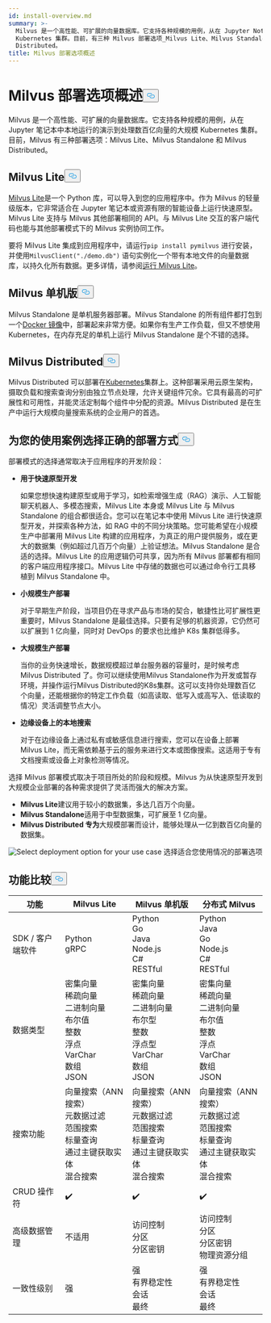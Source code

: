 ```yaml
---
id: install-overview.md
summary: >-
  Milvus 是一个高性能、可扩展的向量数据库。它支持各种规模的用例，从在 Jupyter Notebooks 中本地运行的演示到处理数百亿向量的大规模
  Kubernetes 集群。目前，有三种 Milvus 部署选项_Milvus Lite、Milvus Standalone 和 Milvus
  Distributed。
title: Milvus 部署选项概述
---
```

<h1 id="Overview-of-Milvus-Deployment-Options" class="common-anchor-header">Milvus 部署选项概述<button data-href="#Overview-of-Milvus-Deployment-Options" class="anchor-icon" translate="no">
      <svg translate="no"
        aria-hidden="true"
        focusable="false"
        height="20"
        version="1.1"
        viewBox="0 0 16 16"
        width="16"
      >
        <path
          fill="#0092E4"
          fill-rule="evenodd"
          d="M4 9h1v1H4c-1.5 0-3-1.69-3-3.5S2.55 3 4 3h4c1.45 0 3 1.69 3 3.5 0 1.41-.91 2.72-2 3.25V8.59c.58-.45 1-1.27 1-2.09C10 5.22 8.98 4 8 4H4c-.98 0-2 1.22-2 2.5S3 9 4 9zm9-3h-1v1h1c1 0 2 1.22 2 2.5S13.98 12 13 12H9c-.98 0-2-1.22-2-2.5 0-.83.42-1.64 1-2.09V6.25c-1.09.53-2 1.84-2 3.25C6 11.31 7.55 13 9 13h4c1.45 0 3-1.69 3-3.5S14.5 6 13 6z"
        ></path>
      </svg>
    </button></h1><p>Milvus 是一个高性能、可扩展的向量数据库。它支持各种规模的用例，从在 Jupyter 笔记本中本地运行的演示到处理数百亿向量的大规模 Kubernetes 集群。目前，Milvus 有三种部署选项：Milvus Lite、Milvus Standalone 和 Milvus Distributed。</p>
<h2 id="Milvus-Lite" class="common-anchor-header">Milvus Lite<button data-href="#Milvus-Lite" class="anchor-icon" translate="no">
      <svg translate="no"
        aria-hidden="true"
        focusable="false"
        height="20"
        version="1.1"
        viewBox="0 0 16 16"
        width="16"
      >
        <path
          fill="#0092E4"
          fill-rule="evenodd"
          d="M4 9h1v1H4c-1.5 0-3-1.69-3-3.5S2.55 3 4 3h4c1.45 0 3 1.69 3 3.5 0 1.41-.91 2.72-2 3.25V8.59c.58-.45 1-1.27 1-2.09C10 5.22 8.98 4 8 4H4c-.98 0-2 1.22-2 2.5S3 9 4 9zm9-3h-1v1h1c1 0 2 1.22 2 2.5S13.98 12 13 12H9c-.98 0-2-1.22-2-2.5 0-.83.42-1.64 1-2.09V6.25c-1.09.53-2 1.84-2 3.25C6 11.31 7.55 13 9 13h4c1.45 0 3-1.69 3-3.5S14.5 6 13 6z"
        ></path>
      </svg>
    </button></h2><p><a href="https://milvus.io/docs/milvus_lite.md">Milvus Lite</a>是一个 Python 库，可以导入到您的应用程序中。作为 Milvus 的轻量级版本，它非常适合在 Jupyter 笔记本或资源有限的智能设备上运行快速原型。Milvus Lite 支持与 Milvus 其他部署相同的 API。与 Milvus Lite 交互的客户端代码也能与其他部署模式下的 Milvus 实例协同工作。</p>
<p>要将 Milvus Lite 集成到应用程序中，请运行<code translate="no">pip install pymilvus</code> 进行安装，并使用<code translate="no">MilvusClient(&quot;./demo.db&quot;)</code> 语句实例化一个带有本地文件的向量数据库，以持久化所有数据。更多详情，请参阅<a href="https://milvus.io/docs/milvus_lite.md">运行 Milvus Lite</a>。</p>
<h2 id="Milvus-Standalone" class="common-anchor-header">Milvus 单机版<button data-href="#Milvus-Standalone" class="anchor-icon" translate="no">
      <svg translate="no"
        aria-hidden="true"
        focusable="false"
        height="20"
        version="1.1"
        viewBox="0 0 16 16"
        width="16"
      >
        <path
          fill="#0092E4"
          fill-rule="evenodd"
          d="M4 9h1v1H4c-1.5 0-3-1.69-3-3.5S2.55 3 4 3h4c1.45 0 3 1.69 3 3.5 0 1.41-.91 2.72-2 3.25V8.59c.58-.45 1-1.27 1-2.09C10 5.22 8.98 4 8 4H4c-.98 0-2 1.22-2 2.5S3 9 4 9zm9-3h-1v1h1c1 0 2 1.22 2 2.5S13.98 12 13 12H9c-.98 0-2-1.22-2-2.5 0-.83.42-1.64 1-2.09V6.25c-1.09.53-2 1.84-2 3.25C6 11.31 7.55 13 9 13h4c1.45 0 3-1.69 3-3.5S14.5 6 13 6z"
        ></path>
      </svg>
    </button></h2><p>Milvus Standalone 是单机服务器部署。Milvus Standalone 的所有组件都打包到一个<a href="https://milvus.io/docs/install_standalone-docker.md">Docker 镜像</a>中，部署起来非常方便。如果你有生产工作负载，但又不想使用 Kubernetes，在内存充足的单机上运行 Milvus Standalone 是个不错的选择。</p>
<h2 id="Milvus-Distributed" class="common-anchor-header">Milvus Distributed<button data-href="#Milvus-Distributed" class="anchor-icon" translate="no">
      <svg translate="no"
        aria-hidden="true"
        focusable="false"
        height="20"
        version="1.1"
        viewBox="0 0 16 16"
        width="16"
      >
        <path
          fill="#0092E4"
          fill-rule="evenodd"
          d="M4 9h1v1H4c-1.5 0-3-1.69-3-3.5S2.55 3 4 3h4c1.45 0 3 1.69 3 3.5 0 1.41-.91 2.72-2 3.25V8.59c.58-.45 1-1.27 1-2.09C10 5.22 8.98 4 8 4H4c-.98 0-2 1.22-2 2.5S3 9 4 9zm9-3h-1v1h1c1 0 2 1.22 2 2.5S13.98 12 13 12H9c-.98 0-2-1.22-2-2.5 0-.83.42-1.64 1-2.09V6.25c-1.09.53-2 1.84-2 3.25C6 11.31 7.55 13 9 13h4c1.45 0 3-1.69 3-3.5S14.5 6 13 6z"
        ></path>
      </svg>
    </button></h2><p>Milvus Distributed 可以部署在<a href="https://milvus.io/docs/install_cluster-milvusoperator.md">Kubernetes</a>集群上。这种部署采用云原生架构，摄取负载和搜索查询分别由独立节点处理，允许关键组件冗余。它具有最高的可扩展性和可用性，并能灵活定制每个组件中分配的资源。Milvus Distributed 是在生产中运行大规模向量搜索系统的企业用户的首选。</p>
<h2 id="Choose-the-Right-Deployment-for-Your-Use-Case" class="common-anchor-header">为您的使用案例选择正确的部署方式<button data-href="#Choose-the-Right-Deployment-for-Your-Use-Case" class="anchor-icon" translate="no">
      <svg translate="no"
        aria-hidden="true"
        focusable="false"
        height="20"
        version="1.1"
        viewBox="0 0 16 16"
        width="16"
      >
        <path
          fill="#0092E4"
          fill-rule="evenodd"
          d="M4 9h1v1H4c-1.5 0-3-1.69-3-3.5S2.55 3 4 3h4c1.45 0 3 1.69 3 3.5 0 1.41-.91 2.72-2 3.25V8.59c.58-.45 1-1.27 1-2.09C10 5.22 8.98 4 8 4H4c-.98 0-2 1.22-2 2.5S3 9 4 9zm9-3h-1v1h1c1 0 2 1.22 2 2.5S13.98 12 13 12H9c-.98 0-2-1.22-2-2.5 0-.83.42-1.64 1-2.09V6.25c-1.09.53-2 1.84-2 3.25C6 11.31 7.55 13 9 13h4c1.45 0 3-1.69 3-3.5S14.5 6 13 6z"
        ></path>
      </svg>
    </button></h2><p>部署模式的选择通常取决于应用程序的开发阶段：</p>
<ul>
<li><p><strong>用于快速原型开发</strong></p>
<p>如果您想快速构建原型或用于学习，如检索增强生成（RAG）演示、人工智能聊天机器人、多模态搜索，Milvus Lite 本身或 Milvus Lite 与 Milvus Standalone 的组合都很适合。您可以在笔记本中使用 Milvus Lite 进行快速原型开发，并探索各种方法，如 RAG 中的不同分块策略。您可能希望在小规模生产中部署用 Milvus Lite 构建的应用程序，为真正的用户提供服务，或在更大的数据集（例如超过几百万个向量）上验证想法。Milvus Standalone 是合适的选择。Milvus Lite 的应用逻辑仍可共享，因为所有 Milvus 部署都有相同的客户端应用程序接口。Milvus Lite 中存储的数据也可以通过命令行工具移植到 Milvus Standalone 中。</p></li>
<li><p><strong>小规模生产部署</strong></p>
<p>对于早期生产阶段，当项目仍在寻求产品与市场的契合，敏捷性比可扩展性更重要时，Milvus Standalone 是最佳选择。只要有足够的机器资源，它仍然可以扩展到 1 亿向量，同时对 DevOps 的要求也比维护 K8s 集群低得多。</p></li>
<li><p><strong>大规模生产部署</strong></p>
<p>当你的业务快速增长，数据规模超过单台服务器的容量时，是时候考虑 Milvus Distributed 了。你可以继续使用Milvus Standalone作为开发或暂存环境，并操作运行Milvus Distributed的K8s集群。这可以支持你处理数百亿个向量，还能根据你的特定工作负载（如高读取、低写入或高写入、低读取的情况）灵活调整节点大小。</p></li>
<li><p><strong>边缘设备上的本地搜索</strong></p>
<p>对于在边缘设备上通过私有或敏感信息进行搜索，您可以在设备上部署 Milvus Lite，而无需依赖基于云的服务来进行文本或图像搜索。这适用于专有文档搜索或设备上对象检测等情况。</p></li>
</ul>
<p>选择 Milvus 部署模式取决于项目所处的阶段和规模。Milvus 为从快速原型开发到大规模企业部署的各种需求提供了灵活而强大的解决方案。</p>
<ul>
<li><strong>Milvus Lite</strong>建议用于较小的数据集，多达几百万个向量。</li>
<li><strong>Milvus Standalone</strong>适用于中型数据集，可扩展至 1 亿向量。</li>
<li><strong>Milvus Distributed 专为</strong>大规模部署而设计，能够处理从一亿到数百亿向量的数据集。</li>
</ul>
<p>
  
   <span class="img-wrapper"> <img translate="no" src="/docs/v2.5.x/assets/select-deployment-option.png" alt="Select deployment option for your use case" class="doc-image" id="select-deployment-option-for-your-use-case" />
   </span> <span class="img-wrapper"> <span>选择适合您使用情况的部署选项</span> </span></p>
<h2 id="Comparison-on-functionalities" class="common-anchor-header">功能比较<button data-href="#Comparison-on-functionalities" class="anchor-icon" translate="no">
      <svg translate="no"
        aria-hidden="true"
        focusable="false"
        height="20"
        version="1.1"
        viewBox="0 0 16 16"
        width="16"
      >
        <path
          fill="#0092E4"
          fill-rule="evenodd"
          d="M4 9h1v1H4c-1.5 0-3-1.69-3-3.5S2.55 3 4 3h4c1.45 0 3 1.69 3 3.5 0 1.41-.91 2.72-2 3.25V8.59c.58-.45 1-1.27 1-2.09C10 5.22 8.98 4 8 4H4c-.98 0-2 1.22-2 2.5S3 9 4 9zm9-3h-1v1h1c1 0 2 1.22 2 2.5S13.98 12 13 12H9c-.98 0-2-1.22-2-2.5 0-.83.42-1.64 1-2.09V6.25c-1.09.53-2 1.84-2 3.25C6 11.31 7.55 13 9 13h4c1.45 0 3-1.69 3-3.5S14.5 6 13 6z"
        ></path>
      </svg>
    </button></h2><table>
<thead>
<tr><th>功能</th><th>Milvus Lite</th><th>Milvus 单机版</th><th>分布式 Milvus</th></tr>
</thead>
<tbody>
<tr><td>SDK / 客户端软件</td><td>Python<br/>gRPC</td><td>Python<br/>Go<br/>Java<br/>Node.js<br/>C#<br/>RESTful</td><td>Python<br/>Java<br/>Go<br/>Node.js<br/>C#<br/>RESTful</td></tr>
<tr><td>数据类型</td><td>密集向量<br/>稀疏向量<br/>二进制向量<br/>布尔值<br/>整数<br/>浮点<br/>VarChar<br/>数组<br/>JSON</td><td>密集向量<br/>稀疏向量<br/>二进制向量<br/>布尔型<br/>整数<br/>浮点型<br/>VarChar<br/>数组<br/>JSON</td><td>密集向量<br/>稀疏向量<br/>二进制向量<br/>布尔值<br/>整数<br/>浮点<br/>VarChar<br/>数组<br/>JSON</td></tr>
<tr><td>搜索功能</td><td>向量搜索（ANN 搜索）<br/>元数据过滤<br/>范围搜索<br/>标量查询<br/>通过主键获取实体<br/>混合搜索</td><td>向量搜索（ANN 搜索）<br/>元数据过滤<br/>范围搜索<br/>标量查询<br/>通过主键获取实体<br/>混合搜索</td><td>向量搜索（ANN 搜索）<br/>元数据过滤<br/>范围搜索<br/>标量查询<br/>通过主键获取实体<br/>混合搜索</td></tr>
<tr><td>CRUD 操作符</td><td>✔️</td><td>✔️</td><td>✔️</td></tr>
<tr><td>高级数据管理</td><td>不适用</td><td>访问控制<br/>分区<br/>分区密钥</td><td>访问控制<br/>分区<br/>分区密钥<br/>物理资源分组</td></tr>
<tr><td>一致性级别</td><td>强</td><td>强<br/>有界稳定性<br/>会话<br/>最终</td><td>强<br/>有界稳定性<br/>会话<br/>最终</td></tr>
</tbody>
</table>
